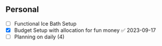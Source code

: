 

## Personal
- [ ] Functional Ice Bath Setup
- [x] Budget Setup with allocation for fun money ✅ 2023-09-17
- [ ] Planning on daily (4)